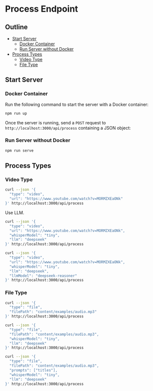 # Process Endpoint

## Outline

- [Start Server](#start-server)
  - [Docker Container](#docker-container)
  - [Run Server without Docker](#run-server-without-docker)
- [Process Types](#process-types)
  - [Video Type](#video-type)
  - [File Type](#file-type)

## Start Server

### Docker Container

Run the following command to start the server with a Docker container:

```bash
npm run up
```

Once the server is running, send a `POST` request to `http://localhost:3000/api/process` containing a JSON object:

### Run Server without Docker

```bash
npm run serve
```

## Process Types

### Video Type

```bash
curl --json '{
  "type": "video",
  "url": "https://www.youtube.com/watch?v=MORMZXEaONk"
}' http://localhost:3000/api/process
```

Use LLM.

```bash
curl --json '{
  "type": "video",
  "url": "https://www.youtube.com/watch?v=MORMZXEaONk",
  "whisperModel": "tiny",
  "llm": "deepseek"
}' http://localhost:3000/api/process
```

```bash
curl --json '{
  "type": "video",
  "url": "https://www.youtube.com/watch?v=MORMZXEaONk",
  "whisperModel": "tiny",
  "llm": "deepseek",
  "llmModel": "deepseek-reasoner"
}' http://localhost:3000/api/process
```

### File Type

```bash
curl --json '{
  "type": "file",
  "filePath": "content/examples/audio.mp3"
}' http://localhost:3000/api/process
```

```bash
curl --json '{
  "type": "file",
  "filePath": "content/examples/audio.mp3",
  "whisperModel": "tiny",
  "llm": "deepseek"
}' http://localhost:3000/api/process
```

```bash
curl --json '{
  "type": "file",
  "filePath": "content/examples/audio.mp3",
  "prompts": ["titles"],
  "whisperModel": "tiny",
  "llm": "deepseek"
}' http://localhost:3000/api/process
```